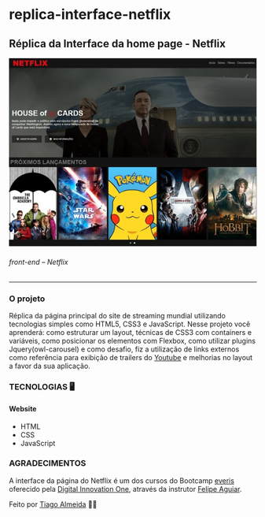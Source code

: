 # replica-interface-netflix
## Réplica da Interface da home page - Netflix

![front_web](https://github.com/tiagodalmeida87/replica-interface-netflix/blob/main/project-home-netflix/img/home-page.jpg)
###### front-end – Netflix
---
### O projeto
Réplica da página principal do site de streaming mundial utilizando tecnologias simples como HTML5, CSS3 e JavaScript. Nesse projeto você aprenderá: como estruturar um layout, técnicas de CSS3 com containers e variáveis, como posicionar os elementos com Flexbox, como utilizar plugins Jquery(owl-carousel) e como desafio, fiz a utilização de links externos como referência para exibição de trailers do [Youtube](https://www.youtube.com/?hl=pt&gl=BR) e melhorias no layout a favor da sua aplicação.


### TECNOLOGIAS 🖥️
#### Website  
- HTML
- CSS
- JavaScript

### AGRADECIMENTOS
A interface da página do Netflix é um dos cursos do Bootcamp [everis](https://www.everis.com/brazil/pt-br) oferecido pela [Digital Innovation One]( https://digitalinnovation.one/), através da instrutor [Felipe Aguiar](https://github.com/felipeAguiarCode).

Feito por [Tiago Almeida](https://github.com/tiagodalmeida87) 🧑‍💻
